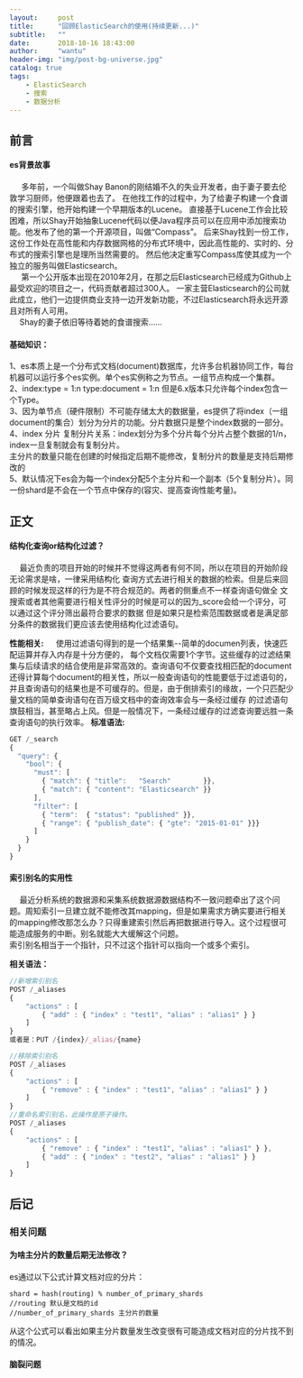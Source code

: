 ```yaml
---
layout:     post
title:      "回顾ElasticSearch的使用(持续更新...)"
subtitle:   ""
date:       2018-10-16 18:43:00
author:     "wantu"
header-img: "img/post-bg-universe.jpg"
catalog: true
tags:
    - ElasticSearch
    - 搜索
    - 数据分析
---
```

## 前言
#### es背景故事
&ensp;&#8195;多年前，一个叫做Shay Banon的刚结婚不久的失业开发者，由于妻子要去伦敦学习厨师，他便跟着也去了。
在他找工作的过程中，为了给妻子构建一个食谱的搜索引擎，他开始构建一个早期版本的Lucene。
直接基于Lucene工作会比较困难，所以Shay开始抽象Lucene代码以便Java程序员可以在应用中添加搜索功能。他发布了他的第一个开源项目，叫做“Compass”。
后来Shay找到一份工作，这份工作处在高性能和内存数据网格的分布式环境中，因此高性能的、实时的、分布式的搜索引擎也是理所当然需要的。
然后他决定重写Compass库使其成为一个独立的服务叫做Elasticsearch。<br>
&ensp;&#8195;第一个公开版本出现在2010年2月，在那之后Elasticsearch已经成为Github上最受欢迎的项目之一，代码贡献者超过300人。
一家主营Elasticsearch的公司就此成立，他们一边提供商业支持一边开发新功能，不过Elasticsearch将永远开源且对所有人可用。<br>
&nbsp;&#8195;Shay的妻子依旧等待着她的食谱搜索……
#### 基础知识：
1、es本质上是一个分布式文档(document)数据库，允许多台机器协同工作，每台机器可以运行多个es实例。单个es实例称之为节点。一组节点构成一个集群。<br>
2、index:type = 1:n type:document = 1:n 但是6.x版本只允许每个index包含一个Type。<br>
3、因为单节点（硬件限制）不可能存储太大的数据量，es提供了将index（一组document的集合）划分为分片的功能。分片数据只是整个index数据的一部分。<br>
4、index 分片 复制分片关系：index划分为多个分片每个分片占整个数据的1/n，index一旦复制就会有复制分片。<br>
主分片的数量只能在创建的时候指定后期不能修改，复制分片的数量是支持后期修改的<br>
5、默认情况下es会为每一个index分配5个主分片和一个副本（5个复制分片）。同一份shard是不会在一个节点中保存的(容灾、提高查询性能考量)。<br>

## 正文
#### 结构化查询or结构化过滤？
&nbsp;&#8195;最近负责的项目开始的时候并不觉得这两者有何不同，所以在项目的开始阶段无论需求是啥，一律采用结构化
查询方式去进行相关的数据的检索。但是后来回顾的时候发现这样的行为是不符合规范的。两者的侧重点不一样查询语句做全
文搜索或者其他需要进行相关性评分的时候是可以的因为_score会给一个评分，可以通过这个评分筛出最符合要求的数据
但是如果只是检索范围数据或者是满足部分条件的数据我们更应该去使用结构化过滤语句。

**性能相关:** 
 &nbsp;&#8195;使用过滤语句得到的是一个结果集--简单的documen列表，快速匹配运算并存入内存是十分方便的， 每个文档仅需要1个字节。这些缓存的过滤结果集与后续请求的结合使用是非常高效的。查询语句不仅要查找相匹配的document还得计算每个document的相关性，所以一般查询语句的性能要低于过滤语句的，并且查询语句的结果也是不可缓存的。但是，由于倒排索引的缘故，一个只匹配少量文档的简单查询语句在百万级文档中的查询效率会与一条经过缓存 的过滤语句旗鼓相当，甚至略占上风。但是一般情况下，一条经过缓存的过滤查询要远胜一条查询语句的执行效率。
**标准语法:** 
```javascript
GET /_search
{
  "query": { 
    "bool": { 
      "must": [
        { "match": { "title":   "Search"        }}, 
        { "match": { "content": "Elasticsearch" }}  
      ],
      "filter": [ 
        { "term":  { "status": "published" }}, 
        { "range": { "publish_date": { "gte": "2015-01-01" }}} 
      ]
    }
  }
}
```

#### 索引别名的实用性
&nbsp;&#8195;最近分析系统的数据源和采集系统数据源数据结构不一致问题牵出了这个问题。周知索引一旦建立就不能修改其mapping，但是如果需求方确实要进行相关的mapping修改那怎么办？只得重建索引然后再把数据进行导入。这个过程很可能造成服务的中断。别名就能大大缓解这个问题。<br>
索引别名相当于一个指针，只不过这个指针可以指向一个或多个索引。

**相关语法：**
```javascript
//新增索引别名
POST /_aliases
{
    "actions" : [
        { "add" : { "index" : "test1", "alias" : "alias1" } }
    ]
}
或者是：PUT /{index}/_alias/{name}

//移除索引别名
POST /_aliases
{
    "actions" : [
        { "remove" : { "index" : "test1", "alias" : "alias1" } }
    ]
}
//重命名索引别名，此操作是原子操作。
POST /_aliases
{
    "actions" : [
        { "remove" : { "index" : "test1", "alias" : "alias1" } },
        { "add" : { "index" : "test2", "alias" : "alias1" } }
    ]
}

```

## 后记
### 相关问题
#### 为啥主分片的数量后期无法修改？
es通过以下公式计算文档对应的分片：
```
shard = hash(routing) % number_of_primary_shards
//routing 默认是文档的id
//number_of_primary_shards 主分片的数量
```
从这个公式可以看出如果主分片数量发生改变很有可能造成文档对应的分片找不到的情况。
#### 脑裂问题
